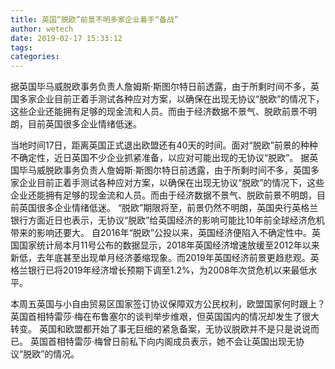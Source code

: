 ```yaml
---
title: 英国“脱欧”前景不明多家企业着手“备战”
author: wetech
date: 2019-02-17 15:33:12
tags: 
categories: 
---
```

据英国毕马威脱欧事务负责人詹姆斯·斯图尔特日前透露，由于所剩时间不多，英国多家企业目前正着手测试各种应对方案，以确保在出现无协议“脱欧”的情况下，这些企业还能拥有足够的现金流和人员。而由于经济数据不景气、脱欧前景不明朗，目前英国很多企业情绪低迷。
<!-- more -->
当地时间17日，距离英国正式退出欧盟还有40天的时间。面对“脱欧”前景的种种不确定性，近日英国不少企业抓紧准备，以应对可能出现的无协议“脱欧”。
据英国毕马威脱欧事务负责人詹姆斯·斯图尔特日前透露，由于所剩时间不多，英国多家企业目前正着手测试各种应对方案，以确保在出现无协议“脱欧”的情况下，这些企业还能拥有足够的现金流和人员。而由于经济数据不景气、脱欧前景不明朗，目前英国很多企业情绪低迷。
“脱欧”期限将至，前景仍然不明朗，英国央行英格兰银行方面近日也表示，无协议“脱欧”给英国经济的影响可能比10年前全球经济危机带来的影响还要大。
自2016年“脱欧”公投以来，英国经济便陷入不确定性中。英国国家统计局本月11号公布的数据显示，2018年英国经济增速放缓至2012年以来新低，去年底甚至出现单月经济萎缩现象。而2019年英国经济前景更趋悲观。英格兰银行已将2019年经济增长预期下调至1.2%，为2008年次贷危机以来最低水平。
 
 
本周五英国与小自由贸易区国家签订协议保障双方公民权利，欧盟国家何时跟上？
英国首相特雷莎·梅在布鲁塞尔的谈判举步维艰，但英国国内的情况却发生了很大转变。
英国和欧盟都开始了事无巨细的紧急备案，无协议脱欧并不是只是说说而已。
英国首相特雷莎·梅曾日前私下向内阁成员表示，她不会让英国出现无协议“脱欧”的情况。
